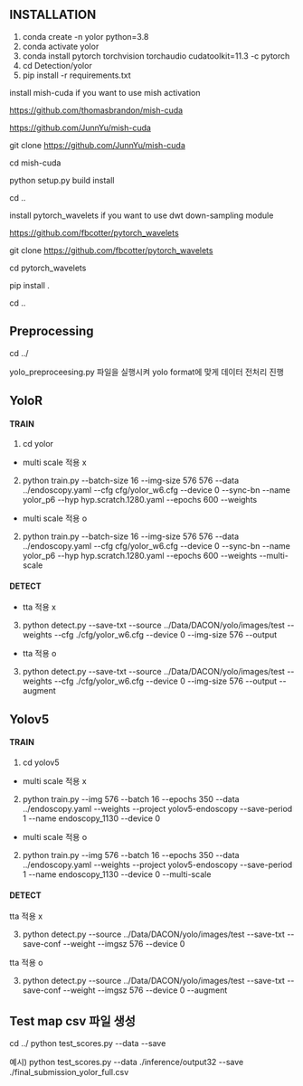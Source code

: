 ## INSTALLATION

1. conda create -n yolor python=3.8
2. conda activate yolor
3. conda install pytorch torchvision torchaudio cudatoolkit=11.3 -c pytorch
4. cd Detection/yolor
5. pip install -r requirements.txt

install mish-cuda if you want to use mish activation

https://github.com/thomasbrandon/mish-cuda

https://github.com/JunnYu/mish-cuda

git clone https://github.com/JunnYu/mish-cuda

cd mish-cuda

python setup.py build install

cd ..

install pytorch_wavelets if you want to use dwt down-sampling module

https://github.com/fbcotter/pytorch_wavelets

git clone https://github.com/fbcotter/pytorch_wavelets

cd pytorch_wavelets

pip install .

cd ..


## Preprocessing

cd ../

yolo_preproceesing.py 파일을 실행시켜 yolo format에 맞게 데이터 전처리 진행

## YoloR 
#### TRAIN
1. cd yolor

* multi scale 적용 x

2. python train.py --batch-size 16 --img-size 576 576 --data ../endoscopy.yaml --cfg cfg/yolor_w6.cfg --device 0 --sync-bn --name yolor_p6 --hyp hyp.scratch.1280.yaml --epochs 600 --weights <weights path>

* multi scale 적용 o

2. python train.py --batch-size 16 --img-size 576 576 --data ../endoscopy.yaml --cfg cfg/yolor_w6.cfg --device 0 --sync-bn --name yolor_p6 --hyp hyp.scratch.1280.yaml --epochs 600 --weights <weights path> --multi-scale

#### DETECT

* tta 적용 x

3. python detect.py --save-txt --source ../Data/DACON/yolo/images/test --weights <weights path> --cfg ./cfg/yolor_w6.cfg --device 0 --img-size 576 --output <output path>

* tta 적용 o 

3. python detect.py --save-txt --source ../Data/DACON/yolo/images/test --weights <weights path> --cfg ./cfg/yolor_w6.cfg --device 0 --img-size 576 --output <output path> --augment


  

## Yolov5 
#### TRAIN
1. cd yolov5

* multi scale 적용 x

2. python train.py --img 576 --batch 16 --epochs 350 --data ../endoscopy.yaml --weights <weights path> --project yolov5-endoscopy --save-period 1 --name endoscopy_1130 --device 0

* multi scale 적용 o

2. python train.py --img 576 --batch 16 --epochs 350 --data ../endoscopy.yaml --weights <weights path> --project yolov5-endoscopy --save-period 1 --name endoscopy_1130 --device 0 --multi-scale

#### DETECT

tta 적용 x

3. python detect.py --source ../Data/DACON/yolo/images/test --save-txt --save-conf --weight <weights path> --imgsz 576 --device 0 

tta 적용 o 

3. python detect.py --source ../Data/DACON/yolo/images/test --save-txt --save-conf --weight <weights path> --imgsz 576 --device 0 --augment

## Test map csv 파일 생성
cd ../
python test_scores.py --data <data path> --save <save file path>

예시) python test_scores.py --data ./inference/output32 --save ./final_submission_yolor_full.csv
